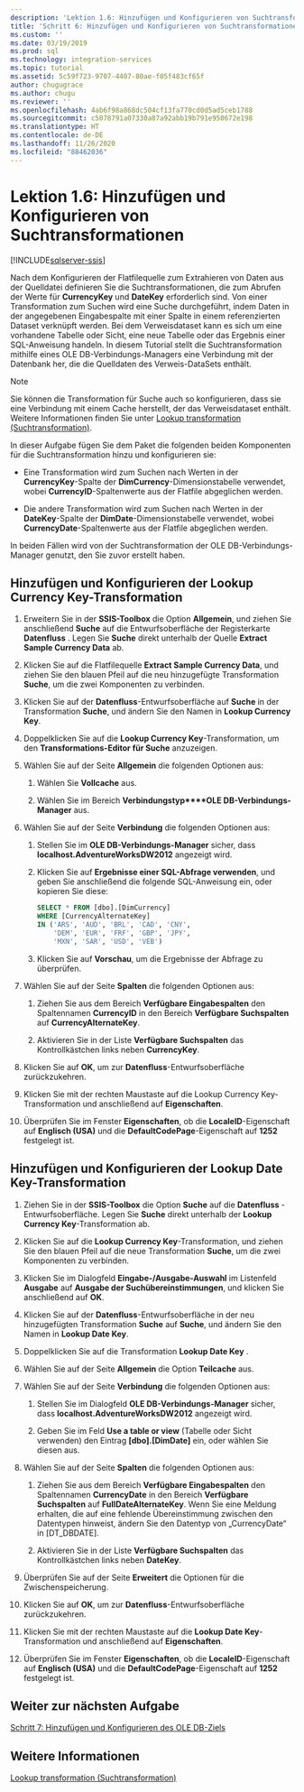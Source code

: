 ```yaml
---
description: 'Lektion 1.6: Hinzufügen und Konfigurieren von Suchtransformationen'
title: 'Schritt 6: Hinzufügen und Konfigurieren von Suchtransformationen | Microsoft-Dokumentation'
ms.custom: ''
ms.date: 03/19/2019
ms.prod: sql
ms.technology: integration-services
ms.topic: tutorial
ms.assetid: 5c59f723-9707-4407-80ae-f05f483cf65f
author: chugugrace
ms.author: chugu
ms.reviewer: ''
ms.openlocfilehash: 4ab6f98a868dc504cf13fa770cd0d5ad5ceb1788
ms.sourcegitcommit: c5078791a07330a87a92abb19b791e950672e198
ms.translationtype: HT
ms.contentlocale: de-DE
ms.lasthandoff: 11/26/2020
ms.locfileid: "88462036"
---
```

# <a name="lesson-1-6-add-and-configure-the-lookup-transformations"></a>Lektion 1.6: Hinzufügen und Konfigurieren von Suchtransformationen

[!INCLUDE[sqlserver-ssis](../includes/applies-to-version/sqlserver-ssis.md)]



Nach dem Konfigurieren der Flatfilequelle zum Extrahieren von Daten aus der Quelldatei definieren Sie die Suchtransformationen, die zum Abrufen der Werte für **CurrencyKey** und **DateKey** erforderlich sind. Von einer Transformation zum Suchen wird eine Suche durchgeführt, indem Daten in der angegebenen Eingabespalte mit einer Spalte in einem referenzierten Dataset verknüpft werden. Bei dem Verweisdataset kann es sich um eine vorhandene Tabelle oder Sicht, eine neue Tabelle oder das Ergebnis einer SQL-Anweisung handeln. In diesem Tutorial stellt die Suchtransformation mithilfe eines OLE DB-Verbindungs-Managers eine Verbindung mit der Datenbank her, die die Quelldaten des Verweis-DataSets enthält.  
  
> [!NOTE]  
> Sie können die Transformation für Suche auch so konfigurieren, dass sie eine Verbindung mit einem Cache herstellt, der das Verweisdataset enthält. Weitere Informationen finden Sie unter [Lookup transformation (Suchtransformation)](../integration-services/data-flow/transformations/lookup-transformation.md).  
  
In dieser Aufgabe fügen Sie dem Paket die folgenden beiden Komponenten für die Suchtransformation hinzu und konfigurieren sie:  
  
-   Eine Transformation wird zum Suchen nach Werten in der **CurrencyKey**-Spalte der **DimCurrency**-Dimensionstabelle verwendet, wobei **CurrencyID**-Spaltenwerte aus der Flatfile abgeglichen werden.  
  
-   Die andere Transformation wird zum Suchen nach Werten in der **DateKey**-Spalte der **DimDate**-Dimensionstabelle verwendet, wobei **CurrencyDate**-Spaltenwerte aus der Flatfile abgeglichen werden.  
  
In beiden Fällen wird von der Suchtransformation der OLE DB-Verbindungs-Manager genutzt, den Sie zuvor erstellt haben.  
  
## <a name="add-and-configure-the-lookup-currency-key-transformation"></a>Hinzufügen und Konfigurieren der Lookup Currency Key-Transformation  
  
1.  Erweitern Sie in der **SSIS-Toolbox** die Option **Allgemein**, und ziehen Sie anschließend **Suche** auf die Entwurfsoberfläche der Registerkarte **Datenfluss** . Legen Sie **Suche** direkt unterhalb der Quelle **Extract Sample Currency Data** ab.  
  
2.  Klicken Sie auf die Flatfilequelle **Extract Sample Currency Data**, und ziehen Sie den blauen Pfeil auf die neu hinzugefügte Transformation **Suche**, um die zwei Komponenten zu verbinden.  
  
3.  Klicken Sie auf der **Datenfluss**-Entwurfsoberfläche auf **Suche** in der Transformation **Suche**, und ändern Sie den Namen in **Lookup Currency Key**.  
  
4.  Doppelklicken Sie auf die **Lookup Currency Key**-Transformation, um den **Transformations-Editor für Suche** anzuzeigen.  
  
5.  Wählen Sie auf der Seite **Allgemein** die folgenden Optionen aus:  
  
    1.  Wählen Sie **Vollcache** aus.  
  
    2.  Wählen Sie im Bereich **Verbindungstyp****OLE DB-Verbindungs-Manager** aus.  
  
6.  Wählen Sie auf der Seite **Verbindung** die folgenden Optionen aus:  
  
    1.  Stellen Sie im **OLE DB-Verbindungs-Manager** sicher, dass **localhost.AdventureWorksDW2012** angezeigt wird.  
  
    2.  Klicken Sie auf **Ergebnisse einer SQL-Abfrage verwenden**, und geben Sie anschließend die folgende SQL-Anweisung ein, oder kopieren Sie diese:  
  
        ```sql
        SELECT * FROM [dbo].[DimCurrency]
        WHERE [CurrencyAlternateKey]
        IN ('ARS', 'AUD', 'BRL', 'CAD', 'CNY',
            'DEM', 'EUR', 'FRF', 'GBP', 'JPY',
            'MXN', 'SAR', 'USD', 'VEB')
        ```  
    3.  Klicken Sie auf **Vorschau**, um die Ergebnisse der Abfrage zu überprüfen.
  
7.  Wählen Sie auf der Seite **Spalten** die folgenden Optionen aus:  
  
    1.  Ziehen Sie aus dem Bereich **Verfügbare Eingabespalten** den Spaltennamen **CurrencyID** in den Bereich **Verfügbare Suchspalten** auf **CurrencyAlternateKey**.  
  
    2.  Aktivieren Sie in der Liste **Verfügbare Suchspalten** das Kontrollkästchen links neben **CurrencyKey**.  
  
8.  Klicken Sie auf **OK**, um zur **Datenfluss**-Entwurfsoberfläche zurückzukehren.  
  
9. Klicken Sie mit der rechten Maustaste auf die Lookup Currency Key-Transformation und anschließend auf **Eigenschaften**.  
  
10. Überprüfen Sie im Fenster **Eigenschaften**, ob die **LocaleID**-Eigenschaft auf **Englisch (USA)** und die **DefaultCodePage**-Eigenschaft auf **1252** festgelegt ist.  
  
## <a name="add-and-configure-the-lookup-date-key-transformation"></a>Hinzufügen und Konfigurieren der Lookup Date Key-Transformation  
  
1.  Ziehen Sie in der **SSIS-Toolbox** die Option **Suche** auf die **Datenfluss** -Entwurfsoberfläche. Legen Sie **Suche** direkt unterhalb der **Lookup Currency Key**-Transformation ab.  
  
2.  Klicken Sie auf die **Lookup Currency Key**-Transformation, und ziehen Sie den blauen Pfeil auf die neue Transformation **Suche**, um die zwei Komponenten zu verbinden.  
  
3.  Klicken Sie im Dialogfeld **Eingabe-/Ausgabe-Auswahl** im Listenfeld **Ausgabe** auf **Ausgabe der Suchübereinstimmungen**, und klicken Sie anschließend auf **OK**.  
  
4.  Klicken Sie auf der **Datenfluss**-Entwurfsoberfläche in der neu hinzugefügten Transformation **Suche** auf **Suche**, und ändern Sie den Namen in **Lookup Date Key**.  
  
5.  Doppelklicken Sie auf die Transformation **Lookup Date Key** .  
  
6.  Wählen Sie auf der Seite **Allgemein** die Option **Teilcache** aus.  
  
7.  Wählen Sie auf der Seite **Verbindung** die folgenden Optionen aus:  
  
    1.  Stellen Sie im Dialogfeld **OLE DB-Verbindungs-Manager** sicher, dass **localhost.AdventureWorksDW2012** angezeigt wird.  
  
    2.  Geben Sie im Feld **Use a table or view** (Tabelle oder Sicht verwenden) den Eintrag **[dbo].[DimDate]** ein, oder wählen Sie diesen aus.  
  
8.  Wählen Sie auf der Seite **Spalten** die folgenden Optionen aus:  
  
    1.  Ziehen Sie aus dem Bereich **Verfügbare Eingabespalten** den Spaltennamen **CurrencyDate** in den Bereich **Verfügbare Suchspalten** auf **FullDateAlternateKey**.  Wenn Sie eine Meldung erhalten, die auf eine fehlende Übereinstimmung zwischen den Datentypen hinweist, ändern Sie den Datentyp von „CurrencyDate“ in [DT_DBDATE].
  
    2.  Aktivieren Sie in der Liste **Verfügbare Suchspalten** das Kontrollkästchen links neben **DateKey**.  
  
9. Überprüfen Sie auf der Seite **Erweitert** die Optionen für die Zwischenspeicherung.  
  
10. Klicken Sie auf **OK**, um zur **Datenfluss**-Entwurfsoberfläche zurückzukehren.  
  
11. Klicken Sie mit der rechten Maustaste auf die **Lookup Date Key**-Transformation und anschließend auf **Eigenschaften**.
  
12. Überprüfen Sie im Fenster **Eigenschaften**, ob die **LocaleID**-Eigenschaft auf **Englisch (USA)** und die **DefaultCodePage**-Eigenschaft auf **1252** festgelegt ist.  
  
## <a name="go-to-next-task"></a>Weiter zur nächsten Aufgabe
[Schritt 7: Hinzufügen und Konfigurieren des OLE DB-Ziels](../integration-services/lesson-1-7-adding-and-configuring-the-ole-db-destination.md)  
  
## <a name="see-also"></a>Weitere Informationen  
[Lookup transformation (Suchtransformation)](../integration-services/data-flow/transformations/lookup-transformation.md)  
